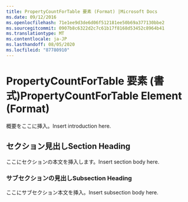 ```yaml
---
title: PropertyCountForTable 要素 (Format) |Microsoft Docs
ms.date: 09/12/2016
ms.openlocfilehash: 71e1ee9d3de6d06f512181ee50b69a377130bbe2
ms.sourcegitcommit: 0907b8c6322d2c7c61b17f8168d53452c8964b41
ms.translationtype: MT
ms.contentlocale: ja-JP
ms.lasthandoff: 08/05/2020
ms.locfileid: "87780910"
---
```

# <a name="propertycountfortable-element-format"></a><span data-ttu-id="db9dd-102">PropertyCountForTable 要素 (書式)</span><span class="sxs-lookup"><span data-stu-id="db9dd-102">PropertyCountForTable Element (Format)</span></span>

<span data-ttu-id="db9dd-103">概要をここに挿入。</span><span class="sxs-lookup"><span data-stu-id="db9dd-103">Insert introduction here.</span></span>

## <a name="section-heading"></a><span data-ttu-id="db9dd-104">セクション見出し</span><span class="sxs-lookup"><span data-stu-id="db9dd-104">Section Heading</span></span>

<span data-ttu-id="db9dd-105">ここにセクションの本文を挿入します。</span><span class="sxs-lookup"><span data-stu-id="db9dd-105">Insert section body here.</span></span>

### <a name="subsection-heading"></a><span data-ttu-id="db9dd-106">サブセクションの見出し</span><span class="sxs-lookup"><span data-stu-id="db9dd-106">Subsection Heading</span></span>

<span data-ttu-id="db9dd-107">ここにサブセクション本文を挿入。</span><span class="sxs-lookup"><span data-stu-id="db9dd-107">Insert subsection body here.</span></span>
